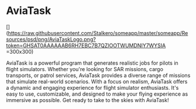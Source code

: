 # AviaTask
[](https://raw.githubusercontent.com/Stalkero/someapp/master/someapp/Resources/psd/png/AviaTaskLogo.png?token=GHSAT0AAAAAAB6RH7EBC7B7QZIOOTWUMDNIY7WYSIA =300x300)

AviaTask is a powerful program that generates realistic jobs for pilots in flight simulators. Whether you're looking for SAR missions, cargo transports, or patrol services, AviaTask provides a diverse range of missions that simulate real-world scenarios. With a focus on realism, AviaTask offers a dynamic and engaging experience for flight simulator enthusiasts. It's easy to use, customizable, and designed to make your flying experience as immersive as possible. Get ready to take to the skies with AviaTask!
